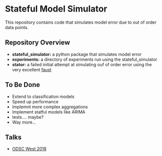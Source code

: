 # Stateful Model Simulator

This repository contains code that simulates model error due to out of order data points.

## Repository Overview

* **stateful\_simulator:** a python package that simulates model error
* **experiments:** a directory of experiments run using the stateful\_simulator
* **stator:** a failed initial attempt at simulating ouf of order error using the very excellent [faust](https://faust.readthedocs.io)

## To Be Done
* Extend to classification models
* Speed up performance
* Implemnt more complex aggregations
* Implement statful models like ARIMA
* tests.... maybe?
* Way more...

## Talks
* [ODSC West 2018](https://odsc.com/training/portfolio/how-to-reason-about-stateful-streaming-machine-learning-serving-lessons-from-production)

